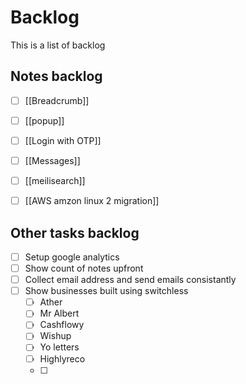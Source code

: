 # Backlog
This is a list of backlog

## Notes backlog
- [ ] [[Breadcrumb]]
- [ ] [[popup]]
- [ ] [[Login with OTP]]
- [ ] [[Messages]]
- [ ] [[meilisearch]]
- [ ] [[AWS amzon linux 2 migration]]


## Other tasks backlog
- [ ] Setup google analytics 
- [ ] Show count of notes upfront
- [ ] Collect email address and send emails consistantly 
- [ ] Show businesses built using switchless
	- [ ] Ather 
	- [ ] Mr Albert 
	- [ ] Cashflowy 
	- [ ] Wishup
	- [ ] Yo letters
	- [ ] Highlyreco
	- [ ] 


